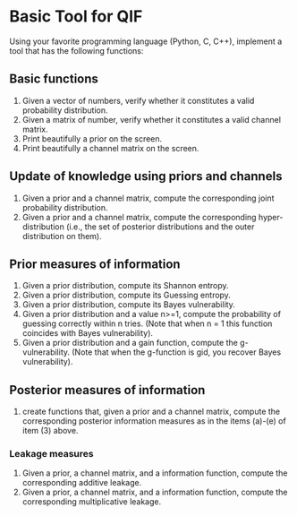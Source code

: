 
# Basic Tool for QIF


Using your favorite programming language (Python, C, C++), implement a tool that has the following functions:

## Basic functions
1) Given a vector of numbers, verify whether it constitutes a valid probability distribution.
2) Given a matrix of number, verify whether it constitutes a valid channel matrix.
3) Print beautifully a prior on the screen.
4) Print beautifully a channel matrix on the screen.
## Update of knowledge using priors and channels
1) Given a prior and a channel matrix, compute the corresponding joint probability distribution.
2) Given a prior and a channel matrix, compute the corresponding hyper-distribution (i.e., the set of posterior distributions and the outer distribution on them).
## Prior measures of information
1) Given a prior distribution, compute its Shannon entropy.
2) Given a prior distribution, compute its Guessing entropy.
3) Given a prior distribution, compute its Bayes vulnerability.
4) Given a prior distribution and a value n>=1, compute the probability of guessing correctly within n tries. (Note that when n = 1 this function coincides with Bayes vulnerability).
5) Given a prior distribution and a gain function, compute the g-vulnerability. 
(Note that when the g-function is gid, you recover Bayes vulnerability). 
## Posterior measures of information
1) create functions that, given a prior and a channel matrix, compute the corresponding posterior information measures as in the items (a)-(e) of item (3) above.

### Leakage measures
1) Given a prior, a channel matrix, and a information function, compute the corresponding additive leakage.
2) Given a prior, a channel matrix, and a information function, compute the corresponding multiplicative leakage.
